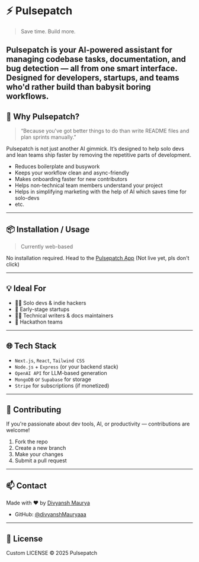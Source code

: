 # ⚡ Pulsepatch

> Save time. Build more.

Pulsepatch is your AI-powered assistant for managing codebase tasks, documentation, and bug detection — all from one smart interface. Designed for developers, startups, and teams who'd rather build than babysit boring workflows.
---

## 🧠 Why Pulsepatch?

> “Because you've got better things to do than write README files and plan sprints manually.”

Pulsepatch is not just another AI gimmick. It’s designed to help solo devs and lean teams ship faster by removing the repetitive parts of development.

- Reduces boilerplate and busywork  
- Keeps your workflow clean and async-friendly  
- Makes onboarding faster for new contributors  
- Helps non-technical team members understand your project
- Helps in simplifying marketing with the help of AI which saves time for solo-devs
- etc.

---

## 📦 Installation / Usage

> Currently web-based

No installation required.
Head to the [Pulsepatch App](https://pulsepatch.dev) (Not live yet, pls don't click)


---

## 💡 Ideal For

- 🧑‍💻 Solo devs & indie hackers  
- 🏢 Early-stage startups  
- 👩‍🏫 Technical writers & docs maintainers  
- 🧪 Hackathon teams  

---

## 🌐 Tech Stack

- `Next.js`, `React`, `Tailwind CSS`  
- `Node.js` + `Express` (or your backend stack)  
- `OpenAI API` for LLM-based generation  
- `MongoDB` or `Supabase` for storage  
- `Stripe` for subscriptions (if monetized)

---

## 🤝 Contributing

If you're passionate about dev tools, AI, or productivity — contributions are welcome!

1. Fork the repo  
2. Create a new branch  
3. Make your changes  
4. Submit a pull request

---

## 📫 Contact

Made with ❤️ by [Divyansh Maurya](mailto:divyanshm510@gmail.com)

- GitHub: [@divyanshMauryaaa](https://github.com/divyanshMauryaaa)

---

## 📜 License

Custom LICENSE © 2025 Pulsepatch
